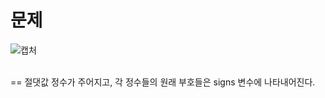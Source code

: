 문제
==
![캡처](https://user-images.githubusercontent.com/73854324/116216672-d0c41d80-a783-11eb-9683-1877db7532ea.PNG)
<br><br>

==
절댓값 정수가 주어지고, 각 정수들의 원래 부호들은 signs 변수에 나타내어진다.